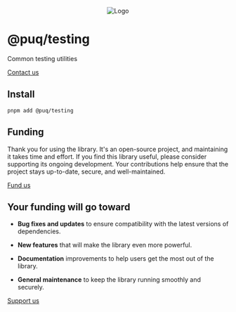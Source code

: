 <p align="center"> <img src="https://beemood.github.io/plugins/testing/assets/favicon.png" alt="Logo" /> </p>

# @puq/testing

Common testing utilities

[Contact us](mailto:robert.brightline+testing@gmail.com?subject=@puq/testing)

## Install

`pnpm add @puq/testing`

## Funding

Thank you for using the library. It's an open-source project, and maintaining it takes time and effort. If you find this library useful, please consider supporting its ongoing development. Your contributions help ensure that the project stays up-to-date, secure, and well-maintained.

[Fund us](https://cash.app/$puqlib)

## Your funding will go toward

- **Bug fixes and updates** to ensure compatibility with the latest versions of dependencies.

- **New features** that will make the library even more powerful.

- **Documentation** improvements to help users get the most out of the library.

- **General maintenance** to keep the library running smoothly and securely.

[Support us](https://cash.app/$puqlib)
